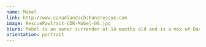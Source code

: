 ```yaml
---
name: Mabel
link: http://www.canadiandachshundrescue.com
image: RescuePawtrait-CDR-Mabel-08.jpg
blurb: Mabel is an owner surrender at 14 months old and is a mix of Dachshund and a mystery something.
orientation: portrait
---
```

